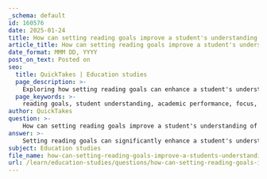 ```yaml
---
_schema: default
id: 160576
date: 2025-01-24
title: How can setting reading goals improve a student's understanding of the material?
article_title: How can setting reading goals improve a student's understanding of the material?
date_format: MMM DD, YYYY
post_on_text: Posted on
seo:
  title: QuickTakes | Education studies
  page_description: >-
    Exploring how setting reading goals can enhance a student's understanding of material by providing focus, motivation, and effective reading strategies.
  page_keywords: >-
    reading goals, student understanding, academic performance, focus, motivation, self-regulation, reading strategies, comprehension, accountability, fluency-oriented reading instruction
author: QuickTakes
question: >-
    How can setting reading goals improve a student's understanding of the material?
answer: >-
    Setting reading goals can significantly enhance a student's understanding of the material in several ways:\n\n1. **Focus and Direction**: By establishing specific reading goals, students gain a clear focus on what they need to achieve. This clarity helps them prioritize their reading tasks and concentrate on essential concepts, leading to a deeper understanding of the material.\n\n2. **Motivation and Engagement**: Goal setting boosts motivation by providing students with tangible targets to strive for. When students see progress towards their goals, it can increase their engagement with the reading material, making them more likely to invest time and effort into understanding it.\n\n3. **Self-Regulation and Accountability**: Setting reading goals encourages self-regulation, allowing students to monitor their progress and adjust their strategies as needed. This process fosters a sense of accountability, as students learn to take responsibility for their learning outcomes. They become more proactive in seeking help or revisiting challenging texts, which can lead to improved comprehension.\n\n4. **Enhanced Reading Strategies**: When students set goals related to their reading, they are more likely to employ effective reading strategies. For instance, they may define questions before reading, practice fluency, and engage in inference and summarization. These strategies are crucial for improving critical thinking and comprehension skills.\n\n5. **Data-Driven Decision Making**: Setting measurable reading goals allows students to track their progress using performance metrics. This data-driven approach helps them identify areas where they may need to improve, enabling them to make informed decisions about their reading practices.\n\n6. **Reinforcement of Learning**: By revisiting texts multiple times with specific goals in mind, students can reinforce their understanding. This practice, known as fluency-oriented reading instruction, allows them to engage with the material in various contexts, enhancing retention and comprehension.\n\n7. **Support and Resources**: Setting reading goals can also encourage students to seek support from instructors or academic resources. By articulating their goals, they can receive targeted guidance on how to approach complex texts, further improving their understanding.\n\nIn summary, setting reading goals not only provides students with a structured approach to their reading but also enhances their motivation, self-regulation, and application of effective reading strategies. This holistic approach ultimately leads to a deeper understanding of the material and improved academic performance.
subject: Education studies
file_name: how-can-setting-reading-goals-improve-a-students-understanding-of-the-material.md
url: /learn/education-studies/questions/how-can-setting-reading-goals-improve-a-students-understanding-of-the-material
---
```


&nbsp;